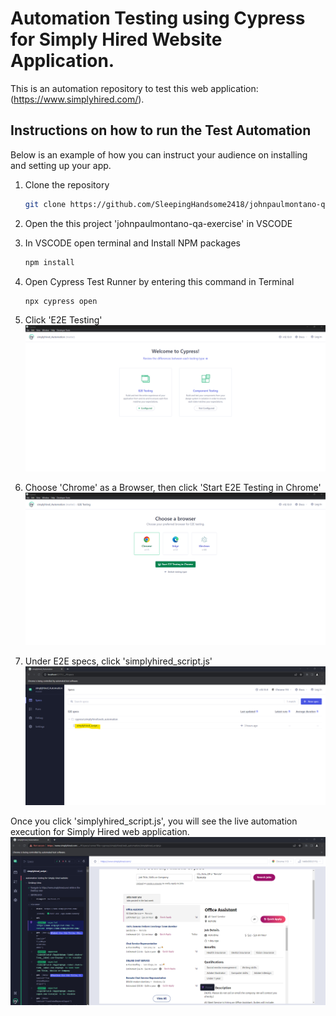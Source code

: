 # Automation Testing using Cypress for Simply Hired Website Application.

This is an automation repository to test this web application: (https://www.simplyhired.com/).


## Instructions on how to run the Test Automation

Below is an example of how you can instruct your audience on installing and setting up your app.

1. Clone the repository
   ```sh
   git clone https://github.com/SleepingHandsome2418/johnpaulmontano-qa-exercise.git
   ``` 
2. Open the this project 'johnpaulmontano-qa-exercise' in VSCODE
3. In VSCODE open terminal and Install NPM packages
   ```sh
   npm install
   ```
4. Open Cypress Test Runner by entering this command in Terminal
   ```sh
   npx cypress open
   ```

5. Click 'E2E Testing'
![alt text](Pictures/e2e%20testing.png)

6. Choose 'Chrome' as a Browser, then click 'Start E2E Testing in Chrome'
![alt text](Pictures/choose%20browser.png)

7. Under E2E specs, click 'simplyhired_script.js'
![alt text](Pictures/clicking%20simplyhired.png)

Once you click 'simplyhired_script.js', you will see the live automation execution for Simply Hired web application.
![alt text](Pictures/live%20execution.png)

 